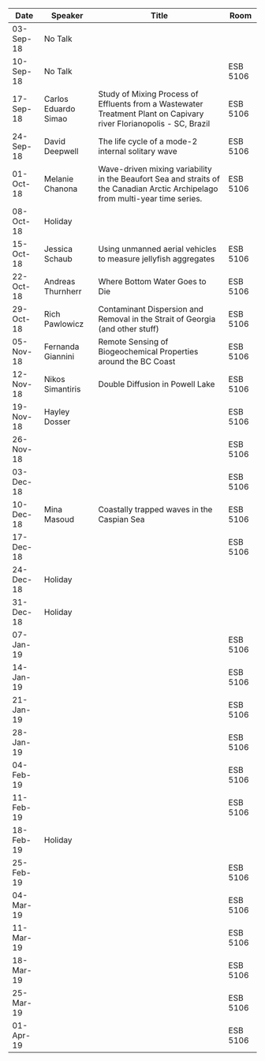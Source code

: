 Date       |  Speaker                |  Title                                                                                                                           |  Room
-----------|-------------------------|----------------------------------------------------------------------------------------------------------------------------------|----------
03-Sep-18  |  No Talk                |                                                                                                                                  |
10-Sep-18  |  No Talk                |                                                                                                                                  |  ESB 5106
17-Sep-18  |  Carlos Eduardo Simao   |  Study of Mixing Process of Effluents from a Wastewater Treatment Plant on Capivary river Florianopolis - SC, Brazil             |  ESB 5106
24-Sep-18  |  David Deepwell         |  The life cycle of a mode-2 internal solitary wave                                                                               |  ESB 5106
01-Oct-18  |  Melanie Chanona        |  Wave-driven mixing variability in the Beaufort Sea and straits of the Canadian Arctic Archipelago from multi-year time series.  |  ESB 5106
08-Oct-18  |  Holiday                |                                                                                                                                  |
15-Oct-18  |  Jessica Schaub         |  Using unmanned aerial vehicles to measure jellyfish aggregates                                                                  |  ESB 5106
22-Oct-18  |  Andreas Thurnherr      |  Where Bottom Water Goes to Die                                                                                                  |  ESB 5106
29-Oct-18  |  Rich Pawlowicz         |  Contaminant Dispersion and Removal in the Strait of Georgia (and other stuff)                                                   |  ESB 5106
05-Nov-18  |  Fernanda Giannini      |  Remote Sensing of Biogeochemical Properties around the BC Coast                                                                 |  ESB 5106
12-Nov-18  |  Nikos Simantiris       |  Double Diffusion in Powell Lake                                                                                                 |  ESB 5106
19-Nov-18  |  Hayley Dosser          |                                                                                                                                  |  ESB 5106
26-Nov-18  |                         |                                                                                                                                  |  ESB 5106
03-Dec-18  |                         |                                                                                                                                  |  ESB 5106
10-Dec-18  |  Mina Masoud            |  Coastally trapped waves in the Caspian Sea                                                                                      |  ESB 5106
17-Dec-18  |                         |                                                                                                                                  |  ESB 5106
24-Dec-18  |  Holiday                |                                                                                                                                  |
31-Dec-18  |  Holiday                |                                                                                                                                  |
07-Jan-19  |                         |                                                                                                                                  |  ESB 5106
14-Jan-19  |                         |                                                                                                                                  |  ESB 5106
21-Jan-19  |                         |                                                                                                                                  |  ESB 5106
28-Jan-19  |                         |                                                                                                                                  |  ESB 5106
04-Feb-19  |                         |                                                                                                                                  |  ESB 5106
11-Feb-19  |                         |                                                                                                                                  |  ESB 5106
18-Feb-19  |  Holiday                |                                                                                                                                  |
25-Feb-19  |                         |                                                                                                                                  |  ESB 5106
04-Mar-19  |                         |                                                                                                                                  |  ESB 5106
11-Mar-19  |                         |                                                                                                                                  |  ESB 5106
18-Mar-19  |                         |                                                                                                                                  |  ESB 5106
25-Mar-19  |                         |                                                                                                                                  |  ESB 5106
01-Apr-19  |                         |                                                                                                                                  |  ESB 5106

